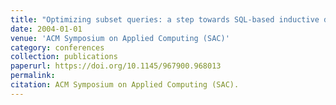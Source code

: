 ```yaml
---
title: "Optimizing subset queries: a step towards SQL-based inductive databases for itemsets"
date: 2004-01-01
venue: 'ACM Symposium on Applied Computing (SAC)'
category: conferences
collection: publications
paperurl: https://doi.org/10.1145/967900.968013
permalink: 
citation: ACM Symposium on Applied Computing (SAC).
---
```


